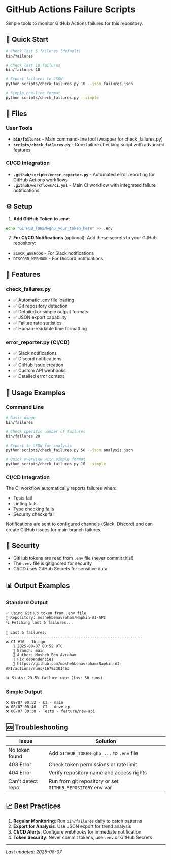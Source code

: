 # GitHub Actions Failure Scripts

Simple tools to monitor GitHub Actions failures for this repository.

## 🚀 Quick Start

```bash
# Check last 5 failures (default)
bin/failures

# Check last 10 failures
bin/failures 10

# Export failures to JSON
python scripts/check_failures.py 10 --json failures.json

# Simple one-line format
python scripts/check_failures.py --simple
```

## 📁 Files

### User Tools
- **`bin/failures`** - Main command-line tool (wrapper for check_failures.py)
- **`scripts/check_failures.py`** - Core failure checking script with advanced features

### CI/CD Integration
- **`.github/scripts/error_reporter.py`** - Automated error reporting for GitHub Actions workflows
- **`.github/workflows/ci.yml`** - Main CI workflow with integrated failure notifications

## ⚙️ Setup

1. **Add GitHub Token to .env**:
```bash
echo "GITHUB_TOKEN=ghp_your_token_here" >> .env
```

2. **For CI/CD Notifications** (optional):
Add these secrets to your GitHub repository:
- `SLACK_WEBHOOK` - For Slack notifications
- `DISCORD_WEBHOOK` - For Discord notifications

## 📝 Features

### check_failures.py
- ✅ Automatic .env file loading
- ✅ Git repository detection
- ✅ Detailed or simple output formats
- ✅ JSON export capability
- ✅ Failure rate statistics
- ✅ Human-readable time formatting

### error_reporter.py (CI/CD)
- ✅ Slack notifications
- ✅ Discord notifications
- ✅ GitHub issue creation
- ✅ Custom API webhooks
- ✅ Detailed error context

## 🔧 Usage Examples

### Command Line

```bash
# Basic usage
bin/failures

# Check specific number of failures
bin/failures 20

# Export to JSON for analysis
python scripts/check_failures.py 50 --json analysis.json

# Quick overview with simple format
python scripts/check_failures.py 10 --simple
```

### CI/CD Integration

The CI workflow automatically reports failures when:
- Tests fail
- Linting fails
- Type checking fails
- Security checks fail

Notifications are sent to configured channels (Slack, Discord) and can create GitHub issues for main branch failures.

## 🔐 Security

- GitHub tokens are read from `.env` file (never commit this!)
- The `.env` file is gitignored for security
- CI/CD uses GitHub Secrets for sensitive data

## 📊 Output Examples

### Standard Output
```
✅ Using GitHub token from .env file
📂 Repository: moshehbenavraham/Napkin-AI-API
🔍 Fetching last 5 failures...

🚨 Last 5 failures:
------------------------------------------------------------
❌ CI #16 - 1h ago
   📅 2025-08-07 00:52 UTC
   🌿 Branch: main
   👤 Author: Mosheh Ben Avraham
   💬 Fix dependencies
   🔗 https://github.com/moshehbenavraham/Napkin-AI-API/actions/runs/16792301463

📊 Stats: 23.5% failure rate (last 50 runs)
```

### Simple Output
```
❌ 08/07 00:52 - CI - main
❌ 08/07 00:46 - CI - develop
❌ 08/07 00:38 - Tests - feature/new-api
```

## 🆘 Troubleshooting

| Issue | Solution |
|-------|----------|
| No token found | Add `GITHUB_TOKEN=ghp_...` to `.env` file |
| 403 Error | Check token permissions or rate limit |
| 404 Error | Verify repository name and access rights |
| Can't detect repo | Run from git repository or set `GITHUB_REPOSITORY` env var |

## 📈 Best Practices

1. **Regular Monitoring**: Run `bin/failures` daily to catch patterns
2. **Export for Analysis**: Use JSON export for trend analysis
3. **CI/CD Alerts**: Configure webhooks for immediate notification
4. **Token Security**: Never commit tokens, use `.env` or GitHub Secrets

---

*Last updated: 2025-08-07*